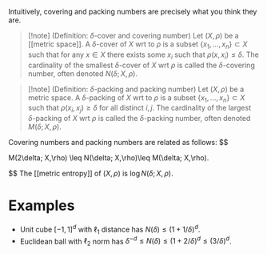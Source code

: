 Intuitively, covering and packing numbers are precisely what you think they are. 

> [!note] (Definition: $\delta$-cover and covering number)
 > Let $(X,\rho)$ be a [[metric space]].  A $\delta$-cover of $X$ wrt to $\rho$ is a subset $\{x_1,\dots,x_n\}\subset X$ such that for any $x\in X$ there exists some $x_i$ such that $\rho(x,x_i)\leq \delta.$ The cardinality of the smallest $\delta$-cover of $X$ wrt $\rho$ is called the $\delta$-covering number, often denoted $N(\delta; X,\rho)$. 
 > 

> [!note] (Definition: $\delta$-packing and packing number)
 > Let $(X,\rho)$ be a metric space.  A $\delta$-packing of $X$ wrt to $\rho$ is a subset $\{x_1,\dots,x_n\}\subset X$ such that $\rho(x_i,x_j)\geq \delta$ for all distinct $i,j$.  The cardinality of the largest $\delta$-packing of $X$ wrt $\rho$ is called the $\delta$-packing number, often denoted $M(\delta; X,\rho)$. 
 > 

Covering numbers and packing numbers are related as follows: 
$$

M(2\delta; X,\rho) \leq N(\delta; X,\rho)\leq M(\delta; X,\rho).

$$
The [[metric entropy]] of $(X,\rho)$ is $\log N(\delta; X,\rho)$. 

# Examples 
- Unit cube $[-1,1]^d$ with $\ell_1$ distance has $N(\delta)\leq (1 + 1/\delta)^d$. 
- Euclidean ball with $\ell_2$ norm has $\delta^{-d} \leq N(\delta) \leq ( 1 + 2/\delta)^d\leq (3/\delta)^d$.  